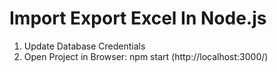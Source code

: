 # Import Export Excel In Node.js  

1. Update Database Credentials
2. Open Project in Browser: npm start (http://localhost:3000/)
